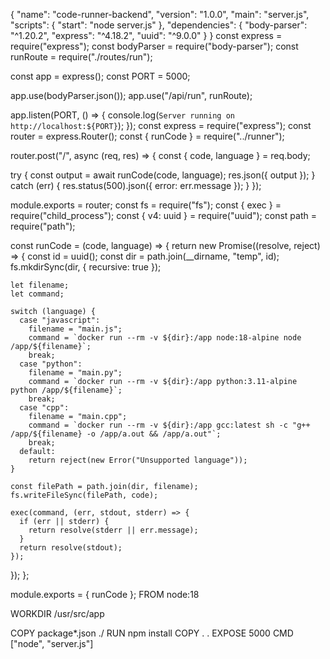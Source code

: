 {
  "name": "code-runner-backend",
  "version": "1.0.0",
  "main": "server.js",
  "scripts": {
    "start": "node server.js"
  },
  "dependencies": {
    "body-parser": "^1.20.2",
    "express": "^4.18.2",
    "uuid": "^9.0.0"
  }
}
const express = require("express");
const bodyParser = require("body-parser");
const runRoute = require("./routes/run");

const app = express();
const PORT = 5000;

app.use(bodyParser.json());
app.use("/api/run", runRoute);

app.listen(PORT, () => {
  console.log(`Server running on http://localhost:${PORT}`);
});
const express = require("express");
const router = express.Router();
const { runCode } = require("../runner");

router.post("/", async (req, res) => {
  const { code, language } = req.body;

  try {
    const output = await runCode(code, language);
    res.json({ output });
  } catch (err) {
    res.status(500).json({ error: err.message });
  }
});

module.exports = router;
const fs = require("fs");
const { exec } = require("child_process");
const { v4: uuid } = require("uuid");
const path = require("path");

const runCode = (code, language) => {
  return new Promise((resolve, reject) => {
    const id = uuid();
    const dir = path.join(__dirname, "temp", id);
    fs.mkdirSync(dir, { recursive: true });

    let filename;
    let command;

    switch (language) {
      case "javascript":
        filename = "main.js";
        command = `docker run --rm -v ${dir}:/app node:18-alpine node /app/${filename}`;
        break;
      case "python":
        filename = "main.py";
        command = `docker run --rm -v ${dir}:/app python:3.11-alpine python /app/${filename}`;
        break;
      case "cpp":
        filename = "main.cpp";
        command = `docker run --rm -v ${dir}:/app gcc:latest sh -c "g++ /app/${filename} -o /app/a.out && /app/a.out"`;
        break;
      default:
        return reject(new Error("Unsupported language"));
    }

    const filePath = path.join(dir, filename);
    fs.writeFileSync(filePath, code);

    exec(command, (err, stdout, stderr) => {
      if (err || stderr) {
        return resolve(stderr || err.message);
      }
      return resolve(stdout);
    });
  });
};

module.exports = { runCode };
FROM node:18

WORKDIR /usr/src/app

COPY package*.json ./
RUN npm install
COPY . .
EXPOSE 5000
CMD ["node", "server.js"]




